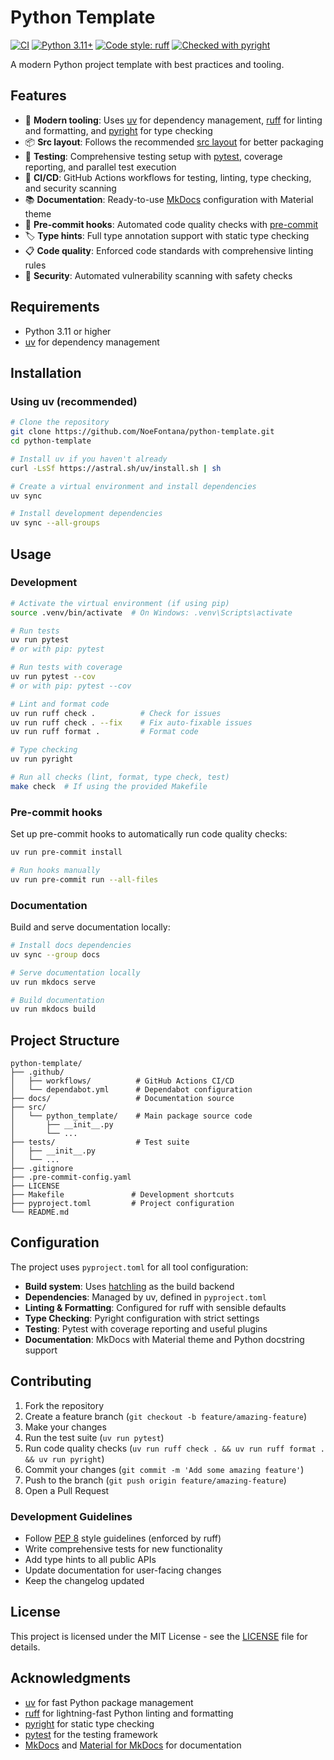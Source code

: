 # Python Template

[![CI](https://github.com/noe-fontana/python-template/workflows/CI/badge.svg)](https://github.com/noe-fontana/python-template/actions)
[![Python 3.11+](https://img.shields.io/badge/python-3.11+-blue.svg)](https://www.python.org/downloads/)
[![Code style: ruff](https://img.shields.io/endpoint?url=https://raw.githubusercontent.com/astral-sh/ruff/main/assets/badge/v2.json)](https://github.com/astral-sh/ruff)
[![Checked with pyright](https://microsoft.github.io/pyright/img/pyright_badge.svg)](https://microsoft.github.io/pyright/)

A modern Python project template with best practices and tooling.

## Features

- 🚀 **Modern tooling**: Uses [uv](https://docs.astral.sh/uv/) for dependency management, [ruff](https://docs.astral.sh/ruff/) for linting and formatting, and [pyright](https://microsoft.github.io/pyright/) for type checking
- 📦 **Src layout**: Follows the recommended [src layout](https://packaging.python.org/en/latest/discussions/src-layout-vs-flat-layout/) for better packaging
- 🧪 **Testing**: Comprehensive testing setup with [pytest](https://docs.pytest.org/), coverage reporting, and parallel test execution
- 🔄 **CI/CD**: GitHub Actions workflows for testing, linting, type checking, and security scanning
- 📚 **Documentation**: Ready-to-use [MkDocs](https://www.mkdocs.org/) configuration with Material theme
- 🔧 **Pre-commit hooks**: Automated code quality checks with [pre-commit](https://pre-commit.com/)
- 🏷️ **Type hints**: Full type annotation support with static type checking
- 📋 **Code quality**: Enforced code standards with comprehensive linting rules
- 🔐 **Security**: Automated vulnerability scanning with safety checks

## Requirements

- Python 3.11 or higher
- [uv](https://docs.astral.sh/uv/) for dependency management

## Installation

### Using uv (recommended)

```bash
# Clone the repository
git clone https://github.com/NoeFontana/python-template.git
cd python-template

# Install uv if you haven't already
curl -LsSf https://astral.sh/uv/install.sh | sh

# Create a virtual environment and install dependencies
uv sync

# Install development dependencies
uv sync --all-groups
```

## Usage

### Development

```bash
# Activate the virtual environment (if using pip)
source .venv/bin/activate  # On Windows: .venv\Scripts\activate

# Run tests
uv run pytest
# or with pip: pytest

# Run tests with coverage
uv run pytest --cov
# or with pip: pytest --cov

# Lint and format code
uv run ruff check .          # Check for issues
uv run ruff check . --fix    # Fix auto-fixable issues
uv run ruff format .         # Format code

# Type checking
uv run pyright

# Run all checks (lint, format, type check, test)
make check  # If using the provided Makefile
```

### Pre-commit hooks

Set up pre-commit hooks to automatically run code quality checks:

```bash
uv run pre-commit install

# Run hooks manually
uv run pre-commit run --all-files
```

### Documentation

Build and serve documentation locally:

```bash
# Install docs dependencies
uv sync --group docs

# Serve documentation locally
uv run mkdocs serve

# Build documentation
uv run mkdocs build
```

## Project Structure

```
python-template/
├── .github/
│   ├── workflows/          # GitHub Actions CI/CD
│   └── dependabot.yml      # Dependabot configuration
├── docs/                   # Documentation source
├── src/
│   └── python_template/    # Main package source code
│       ├── __init__.py
│       └── ...
├── tests/                  # Test suite
│   ├── __init__.py
│   └── ...
├── .gitignore
├── .pre-commit-config.yaml
├── LICENSE
├── Makefile               # Development shortcuts
├── pyproject.toml         # Project configuration
└── README.md
```

## Configuration

The project uses `pyproject.toml` for all tool configuration:

- **Build system**: Uses [hatchling](https://hatch.pypa.io/) as the build backend
- **Dependencies**: Managed by uv, defined in `pyproject.toml`
- **Linting & Formatting**: Configured for ruff with sensible defaults
- **Type Checking**: Pyright configuration with strict settings
- **Testing**: Pytest with coverage reporting and useful plugins
- **Documentation**: MkDocs with Material theme and Python docstring support

## Contributing

1. Fork the repository
2. Create a feature branch (`git checkout -b feature/amazing-feature`)
3. Make your changes
4. Run the test suite (`uv run pytest`)
5. Run code quality checks (`uv run ruff check . && uv run ruff format . && uv run pyright`)
6. Commit your changes (`git commit -m 'Add some amazing feature'`)
7. Push to the branch (`git push origin feature/amazing-feature`)
8. Open a Pull Request

### Development Guidelines

- Follow [PEP 8](https://pep8.org/) style guidelines (enforced by ruff)
- Write comprehensive tests for new functionality
- Add type hints to all public APIs
- Update documentation for user-facing changes
- Keep the changelog updated

## License

This project is licensed under the MIT License - see the [LICENSE](LICENSE) file for details.

## Acknowledgments

- [uv](https://docs.astral.sh/uv/) for fast Python package management
- [ruff](https://docs.astral.sh/ruff/) for lightning-fast Python linting and formatting
- [pyright](https://microsoft.github.io/pyright/) for static type checking
- [pytest](https://docs.pytest.org/) for the testing framework
- [MkDocs](https://www.mkdocs.org/) and [Material for MkDocs](https://squidfunk.github.io/mkdocs-material/) for documentation
